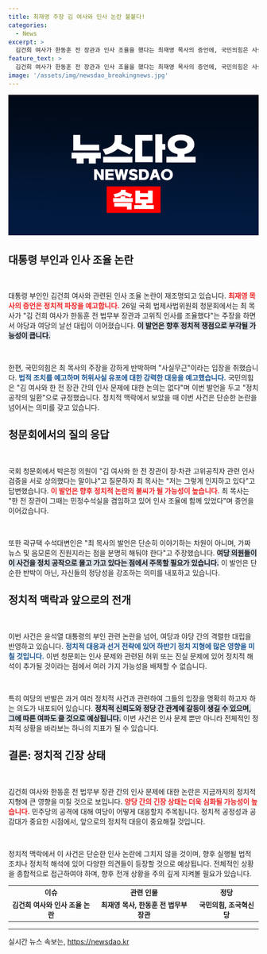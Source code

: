 ```yaml
---
title: 최재영 주장 김 여사와 인사 논란 불붙다!
categories:
  - News
excerpt: >
  김건희 여사가 한동훈 전 장관과 인사 조율을 했다는 최재영 목사의 증언에, 국민의힘은 사실무근이라며 법적 조치를 예고했다. 청문회에서 제기된 논란이 정치 공작으로 번질지 주목된다!
feature_text: >
  김건희 여사가 한동훈 전 장관과 인사 조율을 했다는 최재영 목사의 증언에, 국민의힘은 사실무근이라며 법적 조치를 예고했다. 청문회에서 제기된 논란이 정치 공작으로 번질지 주목된다!
image: '/assets/img/newsdao_breakingnews.jpg'
---
```


<p><img src="/assets/img/newsdao_breakingnews.jpg" alt="koreaapp 속보" /></p>

<h2 data-ke-size="size26">대통령 부인과 인사 조율 논란</h2>

<p data-ke-size="size16">&nbsp;</p>

<p>대통령 부인인 김건희 여사와 관련된 인사 조율 논란이 재조명되고 있습니다. <b><span style="color: #ee2323;">최재영 목사의 증언은 정치적 파장을 예고합니다.</span></b> 26일 국회 법제사법위원회 청문회에서는 최 목사가 "김 건희 여사가 한동훈 전 법무부 장관과 고위직 인사를 조율했다"는 주장을 하면서 야당과 여당의 날선 대립이 이어졌습니다. <b><span style="background-color: #21538527;">이 발언은 향후 정치적 쟁점으로 부각될 가능성이 큽니다.</span></b></p>

<p data-ke-size="size16">&nbsp;</p>

<p>한편, 국민의힘은 최 목사의 주장을 강하게 반박하며 "사실무근"이라는 입장을 취했습니다. <b><span style="color: #1a5490;">법적 조치를 예고하며 허위사실 유포에 대한 강력한 대응을 예고했습니다.</span></b> 국민의힘은 "김 여사와 한 전 장관 간의 인사 문제에 대한 논의는 없다"며 이번 발언을 두고 "정치 공작의 일환"으로 규정했습니다. 정치적 맥락에서 보았을 때 이번 사건은 단순한 논란을 넘어서는 의미를 갖고 있습니다.</p>

<h2 data-ke-size="size26">청문회에서의 질의 응답</h2>

<p data-ke-size="size16">&nbsp;</p>

<p>국회 청문회에서 박은정 의원이 "김 여사와 한 전 장관이 장·차관 고위공직자 관련 인사 검증을 서로 상의했다는 말이냐"고 질문하자 최 목사는 "저는 그렇게 인지하고 있다"고 답변했습니다. <b><span style="color: #ee2323;">이 발언은 향후 정치적 논란의 불씨가 될 가능성이 높습니다.</span></b> 최 목사는 "한 전 장관이 그때는 민정수석실을 겸임하고 있어 인사 조율에 함께 있었다"며 증언을 이어갔습니다.</p>

<p data-ke-size="size16">&nbsp;</p>

<p>또한 곽규택 수석대변인은 "최 목사의 발언은 단순히 이야기하는 차원이 아니며, 가짜 뉴스 및 음모론의 진원지라는 점을 분명히 해둬야 한다"고 주장했습니다. <b><span style="background-color: #21538527;">여당 의원들이 이 사건을 정치 공작으로 몰고 가고 있다는 점에서 주목할 필요가 있습니다.</span></b> 이 발언은 단순한 반박이 아닌, 자신들의 정당성을 강조하는 의미를 내포하고 있습니다.</p>

<h2 data-ke-size="size26">정치적 맥락과 앞으로의 전개</h2>

<p data-ke-size="size16">&nbsp;</p>

<p>이번 사건은 윤석열 대통령의 부인 관련 논란을 넘어, 여당과 야당 간의 격렬한 대립을 반영하고 있습니다. <b><span style="color: #1a5490;">정치적 대응과 선거 전략에 있어 하반기 정치 지형에 많은 영향을 미칠 것입니다.</span></b> 이번 청문회는 인사 문제와 관련된 허위 또는 진실 문제에 있어 정치적 해석이 추가될 것이라는 점에서 여러 가지 가능성을 배제할 수 없습니다.</p>

<p data-ke-size="size16">&nbsp;</p>

<p>특히 여당의 반발은 과거 여러 정치적 사건과 관련하여 그들의 입장을 명확히 하고자 하는 의도가 내포되어 있습니다. <b><span style="background-color: #21538527;">정치적 신뢰도와 정당 간 관계에 갈등이 생길 수 있으며, 그에 따른 여파도 클 것으로 예상됩니다.</span></b> 이번 사건은 인사 문제 뿐만 아니라 전체적인 정치적 상황을 바라보는 하나의 지표가 될 수 있습니다.</p>

<h2 data-ke-size="size26">결론: 정치적 긴장 상태</h2>

<p data-ke-size="size16">&nbsp;</p>

<p>김건희 여사와 한동훈 전 법무부 장관 간의 인사 문제에 대한 논란은 지금까지의 정치적 지형에 큰 영향을 미칠 것으로 보입니다. <b><span style="color: #ee2323;">양당 간의 긴장 상태는 더욱 심화될 가능성이 높습니다.</span></b> 민주당의 공격에 대해 여당이 어떻게 대응할지 주목됩니다. 정치적 공정성과 공감대가 중요한 시점에서, 앞으로의 정치적 대응이 중요해질 것입니다.</p>

<p data-ke-size="size16">&nbsp;</p>

<p>정치적 맥락에서 이 사건은 단순한 인사 논란에 그치지 않을 것이며, 향후 실행될 법적 조치나 정치적 해석에 있어 다양한 의견들이 등장할 것으로 예상됩니다. 전체적인 상황을 종합적으로 접근하여야 하며, 향후 전개 상황을 주의 깊게 지켜볼 필요가 있습니다.</p>

<table style="width:100%">
  <tr>
    <th style="text-align: center; height: 17px;"><b>이슈</b></th>
    <th style="text-align: center; height: 17px;"><b>관련 인물</b></th>
    <th style="text-align: center; height: 17px;"><b>정당</b></th>
  </tr>
  <tr>
    <td style="text-align: center; height: 17px;"><b>김건희 여사와 인사 조율 논란</b></td>
    <td style="text-align: center; height: 17px;"><b>최재영 목사, 한동훈 전 법무부 장관</b></td>
    <td style="text-align: center; height: 17px;"><b>국민의힘, 조국혁신당</b></td>
  </tr>
</table>

<hr>
실시간 뉴스 속보는, <a href="https://newsdao.kr" rel="dofollow">https://newsdao.kr</a>


